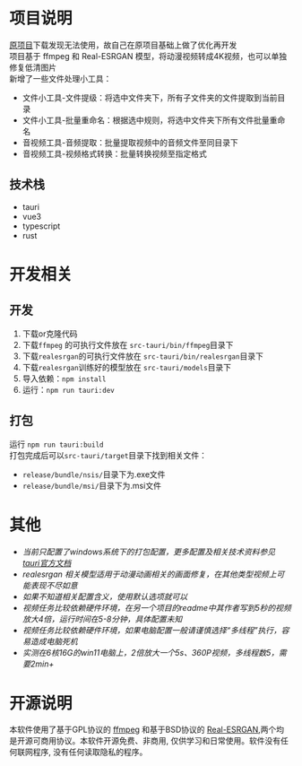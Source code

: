# 项目说明
[原项目](https://github.com/Minori-ty/mp4To4K-rust)下载发现无法使用，故自己在原项目基础上做了优化再开发  
项目基于 ffmpeg 和 Real-ESRGAN 模型，将动漫视频转成4K视频，也可以单独修复低清图片   
新增了一些文件处理小工具：
- 文件小工具-文件提级：将选中文件夹下，所有子文件夹的文件提取到当前目录
- 文件小工具-批量重命名：根据选中规则，将选中文件夹下所有文件批量重命名
- 音视频工具-音频提取：批量提取视频中的音频文件至同目录下
- 音视频工具-视频格式转换：批量转换视频至指定格式
## 技术栈
- tauri
- vue3
- typescript
- rust

# 开发相关
## 开发
1. 下载or克隆代码  
2. 下载`ffmpeg` 的可执行文件放在 `src-tauri/bin/ffmpeg`目录下  
3. 下载`realesrgan`的可执行文件放在 `src-tauri/bin/realesrgan`目录下
4. 下载`realesrgan`训练好的模型放在 `src-tauri/models`目录下
5. 导入依赖：`npm install`  
6. 运行：`npm run tauri:dev`
## 打包
运行 `npm run tauri:build`  
打包完成后可以`src-tauri/target`目录下找到相关文件：
- `release/bundle/nsis/`目录下为.exe文件
- `release/bundle/msi/`目录下为.msi文件 
  

# 其他
- *当前只配置了windows系统下的打包配置，更多配置及相关技术资料参见 [tauri官方文档](https://tauri.app/zh-cn/)*  
- *realesrgan 相关模型适用于动漫动画相关的画面修复，在其他类型视频上可能表现不尽如意*  
- *如果不知道相关配置含义，使用默认选项就可以*  
- *视频任务比较依赖硬件环境，在另一个项目的readme中其作者写到5秒的视频放大4倍，运行时间在5-8分钟，具体配置未知*  
- *视频任务比较依赖硬件环境，如果电脑配置一般请谨慎选择“多线程”执行，容易造成电脑死机* 
- *实测在6核16G的win11电脑上，2倍放大一个5s、360P视频，多线程数5，需要2min+*

# 开源说明
本软件使用了基于GPL协议的 [ffmpeg](https://github.com/FFmpeg/FFmpeg) 和基于BSD协议的 [Real-ESRGAN](https://github.com/xinntao/Real-ESRGAN),两个均是开源可商用协议。本软件开源免费、非商用, 仅供学习和日常使用。软件没有任何联网程序, 没有任何读取隐私的程序。

